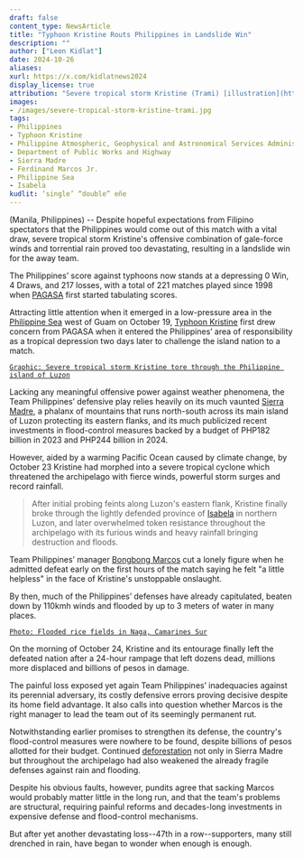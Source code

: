 ```yaml
---
draft: false
content_type: NewsArticle
title: "Typhoon Kristine Routs Philippines in Landslide Win"
description: ""
author: ["Leon Kidlat"]
date: 2024-10-26
aliases:
xurl: https://x.com/kidlatnews2024
display_license: true
attribution: "Severe tropical storm Kristine (Trami) [illustration](https://en.wikipedia.org/wiki/File:ECDM_20241023_TC_TRAMI.pdf) and flooded rice fields in Naga, Camarines Sur [photo](https://commons.wikimedia.org/wiki/File:Rice_fields_submerged_in_flooding_in_Naga,_Camarines_Sur.jpg) from Wikimedia."
images:
- /images/severe-tropical-storm-kristine-trami.jpg
tags:
- Philippines
- Typhoon Kristine
- Philippine Atmospheric, Geophysical and Astronomical Services Administration
- Department of Public Works and Highway
- Sierra Madre
- Ferdinand Marcos Jr.
- Philippine Sea
- Isabela
kudlit: ‘single’ “double” eñe
---
```

(Manila, Philippines) -- Despite hopeful expectations from Filipino spectators that the Philippines would come out of this match with a vital draw, severe tropical storm Kristine's offensive combination of gale-force winds and torrential rain proved too devastating, resulting in a landslide win for the away team.

The Philippines’ score against typhoons now stands at a depressing 0 Win, 4 Draws, and 217 losses, with a total of 221 matches played since 1998 when [PAGASA](/tags/philippine-atmospheric-geophysical-and-astronomical-services-administration) first started tabulating scores.

Attracting little attention when it emerged in a low-pressure area in the [Philippine Sea](/tags/philippine-sea) west of Guam on October 19, [Typhoon Kristine](/tags/typhoon-kristine) first drew concern from  PAGASA when it entered the Philippines’ area of responsibility as a tropical depression two days later to challenge the island nation to a match.

[`Graphic: Severe tropical storm Kristine tore through the Philippine island of Luzon`](/images/severe-tropical-storm-kristine-trami.jpg)

Lacking any meaningful offensive power against weather phenomena, the Team Philippines’ defensive play relies heavily on its much vaunted [Sierra Madre](/tags/sierra-madre), a phalanx of mountains that runs north-south across its main island of Luzon protecting its eastern flanks, and its much publicized recent investments in flood-control measures backed by a budget of PHP182 billion in 2023 and PHP244 billion in 2024.

However, aided by a warming Pacific Ocean caused by climate change, by October 23 Kristine had morphed into a severe tropical cyclone which threatened the archipelago with fierce winds, powerful storm surges and record rainfall.

>After initial probing feints along Luzon's eastern flank, Kristine finally broke through the lightly defended province of [Isabela](/tags/isabela) in northern Luzon, and later overwhelmed token resistance throughout the archipelago with its furious winds and heavy rainfall bringing destruction and floods.

Team Philippines’ manager [Bongbong Marcos](/tags/ferdinand-marcos-jr) cut a lonely figure when he admitted defeat early on the first hours of the match saying he felt "a little helpless" in the face of Kristine's unstoppable onslaught.

By then, much of the Philippines’ defenses have already capitulated, beaten down by 110kmh winds and flooded by up to 3 meters of water in many places.

[`Photo: Flooded rice fields in Naga, Camarines Sur`](/images/flooded-rice-fields-naga-camarines-sur.jpg)

On the morning of October 24, Kristine and its entourage finally left the defeated nation after a 24-hour rampage that left dozens dead, millions more displaced and billions of pesos in damage.

The painful loss exposed yet again Team Philippines’ inadequacies against its perennial adversary, its costly defensive errors proving decisive despite its home field advantage. It also calls into question whether Marcos is the right manager to lead the team out of its seemingly permanent rut.

Notwithstanding earlier promises to strengthen its defense, the country's flood-control measures were nowhere to be found, despite billions of pesos allotted for their budget. Continued [deforestation](https://kidl.at/news/philippine-senator-ronald-dela-rosa-declares-trees-communist-sympathizers-calls-for-complete-deforestation-of-mountains/) not only in Sierra Madre but throughout the archipelago had also weakened the already fragile defenses against rain and flooding.

Despite his obvious faults, however, pundits agree that sacking Marcos would probably matter little in the long run, and that the team's problems are structural, requiring painful reforms and decades-long investments in expensive defense and flood-control mechanisms.

But after yet another devastating loss--47th in a row--supporters, many still drenched in rain, have began to wonder when enough is enough.
